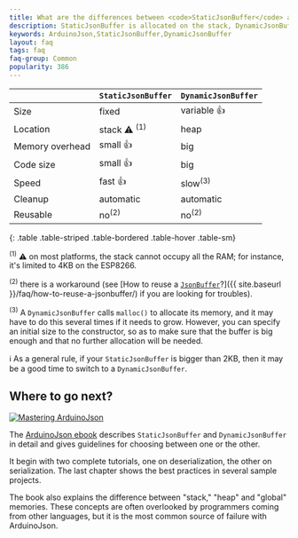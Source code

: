 ```yaml
---
title: What are the differences between <code>StaticJsonBuffer</code> and <code>DynamicJsonBuffer</code>?
description: StaticJsonBuffer is allocated on the stack, DynamicJsonBuffer is allocated on the heap
keywords: ArduinoJson,StaticJsonBuffer,DynamicJsonBuffer
layout: faq
tags: faq
faq-group: Common
popularity: 386
---
```


|                  | `StaticJsonBuffer`  | `DynamicJsonBuffer` |
| ---------------- | ------------------- | ------------------- |
| Size             | fixed               | variable :+1:       |
| Location         | stack :warning: <sup>(1)</sup> | heap     |
| Memory overhead  | small :+1:          | big                 |
| Code size        | small :+1:          | big                 |
| Speed            | fast :+1:           | slow<sup>(3)</sup>  |
| Cleanup          | automatic           | automatic           |
| Reusable         | no<sup>(2)</sup>    | no<sup>(2)</sup>    |
{: .table .table-striped .table-bordered .table-hover .table-sm}

<sup>(1)</sup> :warning: on most platforms, the stack cannot occupy all the RAM; for instance, it's limited to 4KB on the ESP8266.

<sup>(2)</sup> there is a workaround (see [How to reuse a [`JsonBuffer`]({{site.baseurl}}/api/jsonbuffer/)?]({{ site.baseurl }}/faq/how-to-reuse-a-jsonbuffer/) if you are looking for troubles).

<sup>(3)</sup> A `DynamicJsonBuffer` calls `malloc()` to allocate its memory, and it may have to do this several times if it needs to grow. However, you can specify an initial size to the constructor, so as to make sure that the buffer is big enough and that no further allocation will be needed.

:information_source: As a general rule, if your `StaticJsonBuffer` is bigger than 2KB, then it may be a good time to switch to a `DynamicJsonBuffer`.


## Where to go next?

<a href="https://leanpub.com/arduinojson/"><img src="{{site.baseurl}}/images/cover200.png" class="float-right" alt="Mastering ArduinoJson"></a>

The [ArduinoJson ebook](https://leanpub.com/arduinojson/) describes `StaticJsonBuffer` and `DynamicJsonBuffer` in detail and gives guidelines for choosing between one or the other.

It begin with two complete tutorials, one on deserialization, the other on serialization.
The last chapter shows the best practices in several sample projects.

The book also explains the difference between "stack," "heap" and "global" memories. These concepts are often overlooked by programmers coming from other languages, but it is the most common source of failure with ArduinoJson.
